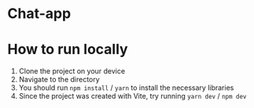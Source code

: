 # Chat-app

# How to run locally
1. Clone the project on your device
2. Navigate to the directory
3. You should run `npm install` / `yarn` to install the necessary libraries
4. Since the project was created with Vite, try running `yarn dev` / `npm dev`
